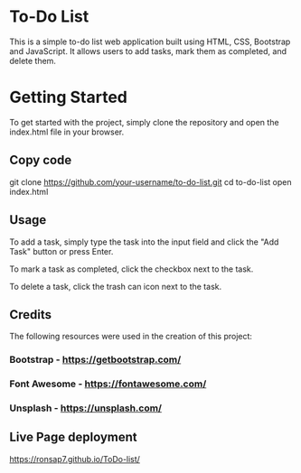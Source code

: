 # To-Do List

This is a simple to-do list web application built using HTML, CSS, Bootstrap and JavaScript. It allows users to add tasks, mark them as completed, and delete them.

# Getting Started
To get started with the project, simply clone the repository and open the index.html file in your browser.

## Copy code
git clone https://github.com/your-username/to-do-list.git
cd to-do-list
open index.html

## Usage
To add a task, simply type the task into the input field and click the "Add Task" button or press Enter.

To mark a task as completed, click the checkbox next to the task.

To delete a task, click the trash can icon next to the task.


## Credits
The following resources were used in the creation of this project:

### Bootstrap - https://getbootstrap.com/
### Font Awesome - https://fontawesome.com/
### Unsplash - https://unsplash.com/

## Live Page deployment 
 https://ronsap7.github.io/ToDo-list/
